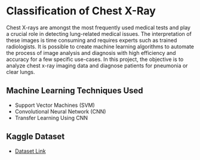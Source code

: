 # Classification of Chest X-Ray

Chest X-rays are amongst the most frequently used medical tests and play a crucial role in detecting lung-related medical issues. The interpretation of these images is time consuming and requires experts such as trained radiologists. It is possible to create machine learning algorithms to automate the process of image analysis and diagnosis with high efficiency and accuracy for a few specific use-cases. In this project, the objective is to analyze chest x-ray imaging data and diagnose patients for pneumonia or clear lungs.

## Machine Learning Techniques Used

- Support Vector Machines (SVM)
- Convolutional Neural Network (CNN)
- Transfer Learning Using CNN

## Kaggle Dataset

- [Dataset Link](https://www.kaggle.com/paultimothymooney/chest-xray-pneumonia)
